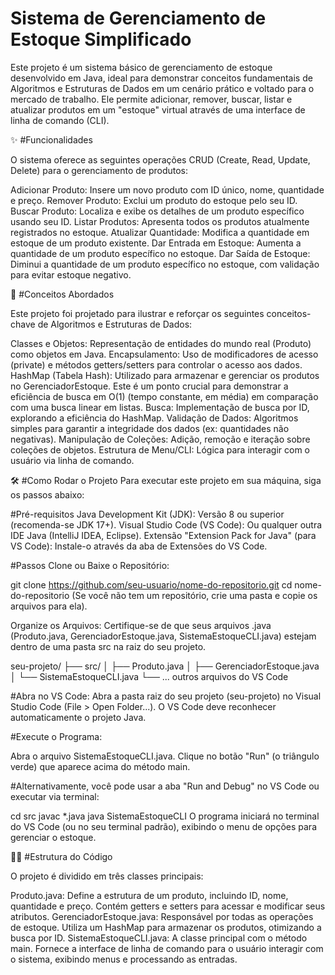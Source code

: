 # Sistema de Gerenciamento de Estoque Simplificado

Este projeto é um sistema básico de gerenciamento de estoque desenvolvido em Java, ideal para demonstrar conceitos fundamentais de Algoritmos e Estruturas de Dados em um cenário prático e voltado para o mercado de trabalho. Ele permite adicionar, remover, buscar, listar e atualizar produtos em um "estoque" virtual através de uma interface de linha de comando (CLI).

✨ #Funcionalidades

O sistema oferece as seguintes operações CRUD (Create, Read, Update, Delete) para o gerenciamento de produtos:

Adicionar Produto: Insere um novo produto com ID único, nome, quantidade e preço.
Remover Produto: Exclui um produto do estoque pelo seu ID.
Buscar Produto: Localiza e exibe os detalhes de um produto específico usando seu ID.
Listar Produtos: Apresenta todos os produtos atualmente registrados no estoque.
Atualizar Quantidade: Modifica a quantidade em estoque de um produto existente.
Dar Entrada em Estoque: Aumenta a quantidade de um produto específico no estoque.
Dar Saída de Estoque: Diminui a quantidade de um produto específico no estoque, com validação para evitar estoque negativo.

🚀 #Conceitos Abordados

Este projeto foi projetado para ilustrar e reforçar os seguintes conceitos-chave de Algoritmos e Estruturas de Dados:

Classes e Objetos: Representação de entidades do mundo real (Produto) como objetos em Java.
Encapsulamento: Uso de modificadores de acesso (private) e métodos getters/setters para controlar o acesso aos dados.
HashMap (Tabela Hash): Utilizado para armazenar e gerenciar os produtos no GerenciadorEstoque. Este é um ponto crucial para demonstrar a eficiência de busca em O(1) (tempo constante, em média) em comparação com uma busca linear em listas.
Busca: Implementação de busca por ID, explorando a eficiência do HashMap.
Validação de Dados: Algoritmos simples para garantir a integridade dos dados (ex: quantidades não negativas).
Manipulação de Coleções: Adição, remoção e iteração sobre coleções de objetos.
Estrutura de Menu/CLI: Lógica para interagir com o usuário via linha de comando.

🛠️ #Como Rodar o Projeto
Para executar este projeto em sua máquina, siga os passos abaixo:

#Pré-requisitos
Java Development Kit (JDK): Versão 8 ou superior (recomenda-se JDK 17+).
Visual Studio Code (VS Code): Ou qualquer outra IDE Java (IntelliJ IDEA, Eclipse).
Extensão "Extension Pack for Java" (para VS Code): Instale-o através da aba de Extensões do VS Code.

#Passos
Clone ou Baixe o Repositório:

git clone https://github.com/seu-usuario/nome-do-repositorio.git
cd nome-do-repositorio
(Se você não tem um repositório, crie uma pasta e copie os arquivos para ela).

Organize os Arquivos:
Certifique-se de que seus arquivos .java (Produto.java, GerenciadorEstoque.java, SistemaEstoqueCLI.java) estejam dentro de uma pasta src na raiz do seu projeto.

seu-projeto/
├── src/
│   ├── Produto.java
│   ├── GerenciadorEstoque.java
│   └── SistemaEstoqueCLI.java
└── ... outros arquivos do VS Code

#Abra no VS Code:
Abra a pasta raiz do seu projeto (seu-projeto) no Visual Studio Code (File > Open Folder...). O VS Code deve reconhecer automaticamente o projeto Java.

#Execute o Programa:

Abra o arquivo SistemaEstoqueCLI.java.
Clique no botão "Run" (o triângulo verde) que aparece acima do método main.

#Alternativamente, você pode usar a aba "Run and Debug" no VS Code ou executar via terminal:

cd src
javac *.java
java SistemaEstoqueCLI
O programa iniciará no terminal do VS Code (ou no seu terminal padrão), exibindo o menu de opções para gerenciar o estoque.

🧑‍💻 #Estrutura do Código

O projeto é dividido em três classes principais:

Produto.java: Define a estrutura de um produto, incluindo ID, nome, quantidade e preço. Contém getters e setters para acessar e modificar seus atributos.
GerenciadorEstoque.java: Responsável por todas as operações de estoque. Utiliza um HashMap para armazenar os produtos, otimizando a busca por ID.
SistemaEstoqueCLI.java: A classe principal com o método main. Fornece a interface de linha de comando para o usuário interagir com o sistema, exibindo menus e processando as entradas.
